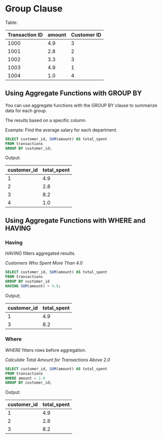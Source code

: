 
# Group Clause
Table:

| Transaction ID | amount | Customer ID |
|---------------|--------|-------------|
| 1000          | 4.9    | 3           |
| 1001          | 2.8    | 2           |
| 1002          | 3.3    | 3           |
| 1003          | 4.9    | 1           |
| 1004          | 1.0    | 4           |

## Using Aggregate Functions with GROUP BY

You can use aggregate functions with the GROUP BY clause to summarize data for each group.

The results based on a specific column

Example: Find the average salary for each department.

```sql
SELECT customer_id, SUM(amount) AS total_spent
FROM transactions
GROUP BY customer_id;

```
Output:

| customer_id | total_spent |
|------------|------------|
| 1          | 4.9        |
| 2          | 2.8        |
| 3          | 8.2        |
| 4          | 1.0        |



## Using Aggregate Functions with WHERE and HAVING

### Having
*HAVING* filters aggregated results.

*Customers Who Spent More Than 4.0*

```sql
SELECT customer_id, SUM(amount) AS total_spent
FROM transactions
GROUP BY customer_id
HAVING SUM(amount) > 4.0;
```
Output;

| customer_id | total_spent |
|------------|------------|
| 1          | 4.9        |
| 3          | 8.2        |


### Where
*WHERE* filters rows before aggregation.


*Calculate Total Amount for Transactions Above 2.0*

```sql
SELECT customer_id, SUM(amount) AS total_spent
FROM transactions
WHERE amount > 2.0
GROUP BY customer_id;

```
 Output:

 | customer_id | total_spent |
|------------|------------|
| 1          | 4.9        |
| 2          | 2.8        |
| 3          | 8.2        |

